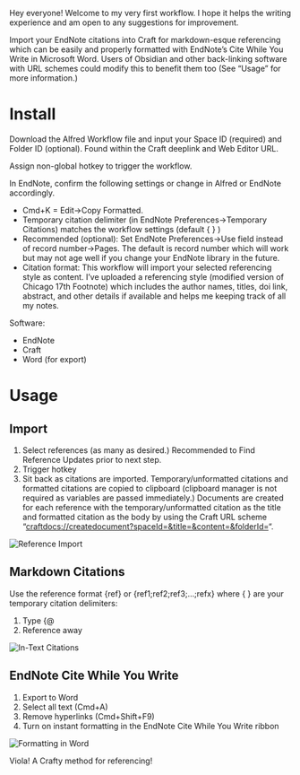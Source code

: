 Hey everyone! Welcome to my very first workflow. I hope it helps the writing experience and am open to any suggestions for improvement.

Import your EndNote citations into Craft for markdown-esque referencing which can be easily and properly formatted with EndNote’s Cite While You Write in Microsoft Word. Users of Obsidian and other back-linking software with URL schemes could modify this to benefit them too (See “Usage” for more information.)

# Install


Download the Alfred Workflow file and input your Space ID (required) and Folder ID (optional). Found within the Craft deeplink and Web Editor URL.

Assign non-global hotkey to trigger the workflow.

In EndNote, confirm the following settings or change in Alfred or EndNote accordingly. 


- Cmd+K = Edit->Copy Formatted. 
- Temporary citation delimiter (in EndNote Preferences->Temporary Citations) matches the workflow settings (default { } )
- Recommended (optional): Set EndNote Preferences->Use field instead of record number->Pages. The default is record number which will work but may not age well if you change your EndNote library in the future.
- Citation format: This workflow will import your selected referencing style as content. I’ve uploaded a referencing style (modified version of Chicago 17th Footnote) which includes the author names, titles, doi link, abstract, and other details if available and helps me keeping track of all my notes.

Software:


- EndNote
- Craft
- Word (for export)

# Usage


## Import

1. Select references (as many as desired.) Recommended to Find Reference Updates prior to next step.
2. Trigger hotkey
3. Sit back as citations are imported. Temporary/unformatted citations and formatted citations are copied to clipboard (clipboard manager is not required as variables are passed immediately.)  Documents are created for each reference with the temporary/unformatted citation as the title and formatted citation as the body by using the Craft URL scheme “[craftdocs://createdocument?spaceId=&title=&content=&folderId=](craftdocs://createdocument?spaceId=&title=&content=&folderId=)“.

![Reference Import](https://user-images.githubusercontent.com/89093232/129854668-1bf1ad42-fe7a-40ef-a25a-7689402597da.png)


## Markdown Citations


Use the reference format {ref} or {ref1;ref2;ref3;…;refx} where { } are your temporary citation delimiters:


1. Type {@
2. Reference away

![In-Text Citations](https://user-images.githubusercontent.com/89093232/129854647-d73a158b-3132-42be-b261-5488a22916e9.png)


## EndNote Cite While You Write

1. Export to Word
2. Select all text (Cmd+A)
3. Remove hyperlinks (Cmd+Shift+F9)
4. Turn on instant formatting in the EndNote Cite While You Write ribbon

![Formatting in Word](https://user-images.githubusercontent.com/89093232/129854685-fd3bee81-a4fa-4a3e-adc2-3e15a976c39b.png)

Viola! A Crafty method for referencing!
